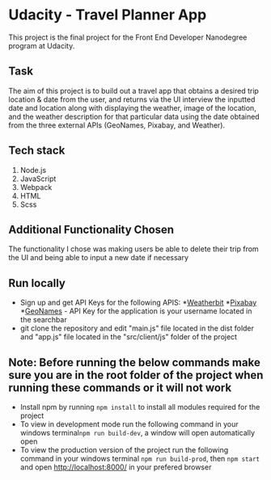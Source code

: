 # Udacity - Travel Planner App
This project is the final project for the Front End Developer Nanodegree program at Udacity.

## Task
The aim of this project is to build out a travel app that obtains a desired trip location & date from the user, and returns via the UI interview the inputted date and location along with displaying the weather, image of the location, and the weather description for that particular data using the date obtained from the three external APIs (GeoNames, Pixabay, and Weather).
## Tech stack
1. Node.js
2. JavaScript
3. Webpack
4. HTML
5. Scss
## Additional Functionality Chosen
The functionality I chose was making users be able to delete their trip from the UI and being able to input a new date if necessary
## Run locally
* Sign up and get API Keys for the following APIS:
  *[Weatherbit](https://www.weatherbit.io/account/create) 
  *[Pixabay](https://pixabay.com/api/docs/)
  *[GeoNames](http://www.geonames.org/export/web-services.html) - API Key for the application is your username located in the searchbar
* git clone the repository and edit "main.js" file located in the dist folder and "app.js" file located in the "src/client/js" folder of the project
## Note: Before running the below commands make sure you are in the root folder of the project when running these commands or it will not work
* Install npm by running ```npm install``` to install all modules required for the project 
* To view in development mode run the following command in your windows terminal```npm run build-dev```, a window will open automatically open
* To view the production version of the project run the following command in your windows terminal ```npm run build-prod```, then ```npm start``` and open [http://localhost:8000/](http://localhost:8000/) in your prefered browser

